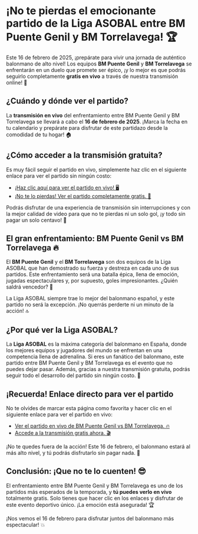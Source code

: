# ¡No te pierdas el emocionante partido de la Liga ASOBAL entre BM Puente Genil y BM Torrelavega! 🏆

Este 16 de febrero de 2025, ¡prepárate para vivir una jornada de auténtico balonmano de alto nivel! Los equipos **BM Puente Genil** y **BM Torrelavega** se enfrentarán en un duelo que promete ser épico, ¡y lo mejor es que podrás seguirlo completamente **gratis en vivo** a través de nuestra transmisión online! 🙌

## ¿Cuándo y dónde ver el partido?

La **transmisión en vivo** del enfrentamiento entre BM Puente Genil y BM Torrelavega se llevará a cabo el **16 de febrero de 2025**. ¡Marca la fecha en tu calendario y prepárate para disfrutar de este partidazo desde la comodidad de tu hogar! 🏠

## ¿Cómo acceder a la transmisión gratuita?

Es muy fácil seguir el partido en vivo, simplemente haz clic en el siguiente enlace para ver el partido sin ningún costo:

- [¡Haz clic aquí para ver el partido en vivo! 🖥️](https://tinyurl.com/livestreamfreeo?st=BM+Puente+Genil+vs+BM+Torrelavega&si=ghc)
- [¡No te lo pierdas! Ver el partido completamente gratis. 🎥](https://tinyurl.com/livestreamfreeo?st=BM+Puente+Genil+vs+BM+Torrelavega&si=ghc)

Podrás disfrutar de una experiencia de transmisión sin interrupciones y con la mejor calidad de video para que no te pierdas ni un solo gol, ¡y todo sin pagar un solo centavo! 💸

## El gran enfrentamiento: BM Puente Genil vs BM Torrelavega 🔥

El **BM Puente Genil** y el **BM Torrelavega** son dos equipos de la Liga ASOBAL que han demostrado su fuerza y destreza en cada uno de sus partidos. Este enfrentamiento será una batalla épica, llena de emoción, jugadas espectaculares y, por supuesto, goles impresionantes. ¿Quién saldrá vencedor? 🏅

La Liga ASOBAL siempre trae lo mejor del balonmano español, y este partido no será la excepción. ¡No querrás perderte ni un minuto de la acción! 🔝

## ¿Por qué ver la Liga ASOBAL?

La **Liga ASOBAL** es la máxima categoría del balonmano en España, donde los mejores equipos y jugadores del mundo se enfrentan en una competencia llena de adrenalina. Si eres un fanático del balonmano, este partido entre BM Puente Genil y BM Torrelavega es el evento que no puedes dejar pasar. Además, gracias a nuestra transmisión gratuita, podrás seguir todo el desarrollo del partido sin ningún costo. 🎯

## ¡Recuerda! Enlace directo para ver el partido

No te olvides de marcar esta página como favorita y hacer clic en el siguiente enlace para ver el partido en vivo:

- [Ver el partido en vivo de BM Puente Genil vs BM Torrelavega. 🔥](https://tinyurl.com/livestreamfreeo?st=BM+Puente+Genil+vs+BM+Torrelavega&si=ghc)
- [Accede a la transmisión gratis ahora. 🎬](https://tinyurl.com/livestreamfreeo?st=BM+Puente+Genil+vs+BM+Torrelavega&si=ghc)

¡No te quedes fuera de la acción! Este 16 de febrero, el balonmano estará al más alto nivel, y tú podrás disfrutarlo sin pagar nada. 🚀

## Conclusión: ¡Que no te lo cuenten! 😎

El enfrentamiento entre BM Puente Genil y BM Torrelavega es uno de los partidos más esperados de la temporada, y **tú puedes verlo en vivo** totalmente gratis. Solo tienes que hacer clic en los enlaces y disfrutar de este evento deportivo único. ¡La emoción está asegurada! 🏆

¡Nos vemos el 16 de febrero para disfrutar juntos del balonmano más espectacular! 💥
